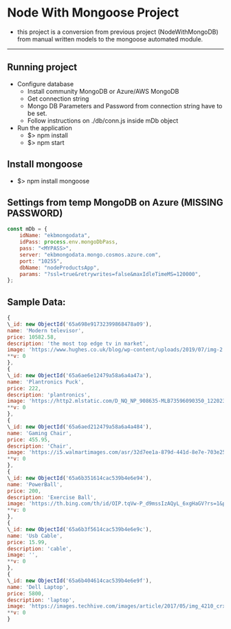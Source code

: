 # Node With Mongoose Project

- this project is a conversion from previous project (NodeWithMongoDB)
  from manual written models to the mongoose automated module.

---

## Running project

- Configure database
  - Install community MongoDB or Azure/AWS MongoDB
  - Get connection string
  - Mongo DB Parameters and Password from connection string have to be set.
  - Follow instructions on ./db/conn.js inside mDb object
- Run the application
  - $> npm install
  - $> npm start

## Install mongoose

- $> npm install mongoose

## Settings from temp MongoDB on Azure (MISSING PASSWORD)

```Node.js
const mDb = {
    idName: "ekbmongodata",
    idPass: process.env.mongoDbPass,
    pass: "<MYPASS>",
    server: "ekbmongodata.mongo.cosmos.azure.com",
    port: "10255",
    dbName: "nodeProductsApp",
    params: "?ssl=true&retrywrites=false&maxIdleTimeMS=120000",
};
```

## Sample Data:

```Node.js
{
\_id: new ObjectId('65a698e91732399868478a09'),
name: 'Modern televisor',
price: 10582.58,
description: 'the most top edge tv in market',
image: 'https://www.hughes.co.uk/blog/wp-content/uploads/2019/07/img-2.jpg',
**v: 0
},
{
\_id: new ObjectId('65a6ae6e12479a58a6a4a47a'),
name: 'Plantronics Puck',
price: 222,
description: 'plantronics',
image: 'https://http2.mlstatic.com/D_NQ_NP_908635-MLB73596090350_122023-O.webp',
**v: 0
},
{
\_id: new ObjectId('65a6aed212479a58a6a4a484'),
name: 'Gaming Chair',
price: 455.95,
description: 'Chair',
image: 'https://i5.walmartimages.com/asr/32d7ee1a-879d-441d-8e7e-703e25122a95_3.5dcb4d9b9ce965a6564a0f3daa96fceb.jpeg',
**v: 0
},
{
\_id: new ObjectId('65a6b351614cac539b4e6e94'),
name: 'PowerBall',
price: 200,
description: 'Exercise Ball',
image: 'https://th.bing.com/th/id/OIP.tqVw-P_d9mssIzAQyL_6xgHaGV?rs=1&pid=ImgDetMain',
**v: 0
},
{
\_id: new ObjectId('65a6b3f5614cac539b4e6e9c'),
name: 'Usb Cable',
price: 15.99,
description: 'cable',
image: '',
**v: 0
},
{
\_id: new ObjectId('65a6b404614cac539b4e6e9f'),
name: 'Dell Laptop',
price: 5800,
description: 'laptop',
image: 'https://images.techhive.com/images/article/2017/05/img_4210_crx_rz-100721188-orig.jpg',
**v: 0
}
```
